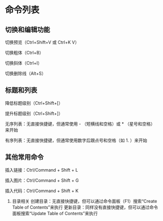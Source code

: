 # 命令列表
## 切换和编辑功能

切换预览（Ctrl+Shift+V 或 Ctrl+K V）


切换粗体（Ctrl+B）

切换斜体（Ctrl+I）

切换删除线（Alt+S）

## 标题和列表

降低标题级别（Ctrl+Shift+[）

提升标题级别（Ctrl+Shift+]）

无序列表：无直接快捷键，但通常使用 - （短横线和空格）或 * （星号和空格）来开始

有序列表：无直接快捷键，但通常使用数字后跟点号和空格（如 1. ）来开始

## 其他常用命令

插入链接：Ctrl/Command + Shift + L

插入图片：Ctrl/Command + Shift + G

插入代码：Ctrl/Command + Shift + K

1. 目录相关
创建目录：无直接快捷键，但可以通过命令面板（F1）搜索“Create Table of Contents”来执行
更新目录：同样没有直接快捷键，但可以通过命令面板搜索“Update Table of Contents”来执行